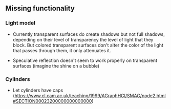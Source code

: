 ## Missing functionality


### Light model

- Currently transparent surfaces do create shadows but not full shadows, depending on their level of transparency the level of light that they block. But colored transparent surfaces don't alter the color of the light that passes through them, it only attenuates it.

- Speculative reflection doesn't seem to work properly on transparent surfaces (imagine the shine on a bubble)

### Cylinders

- Let cylinders have caps (https://www.cl.cam.ac.uk/teaching/1999/AGraphHCI/SMAG/node2.html#SECTION00023200000000000000)
